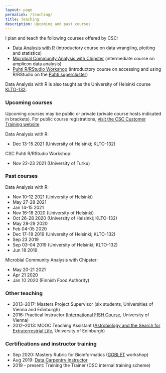```yaml
---
layout: page
permalink: /teaching/
title: Teaching
description: Upcoming and past courses
---
```


I plan and teach the following courses offered by CSC:

- [Data Analysis with R](https://github.com/csc-training/da-with-r-remote) (introductory course on data wrangling, plotting and statistics)
- [Microbial Community Analysis with Chipster](https://github.com/csc-training/chipster-microbial) (intermediate course on amplicon data analysis)
- [Puhti R/RStudio Workshop](https://github.com/csc-training/puhti-r-workshop) (introductory course on accessing and using R/RStudio on the [Puhti supercluster](https://docs.csc.fi/computing/overview/))

Data Analysis with R is also taught as the University of Helsinki course [KLTO-132](https://courses.helsinki.fi/en/klto-132).

### Upcoming courses

Upcoming courses may be public or private (private course hosts indicated in brackets).
For public course registrations, [visit the CSC Customer Training website](https://www.csc.fi/en/training).

Data Analysis with R:
- Dec 13-15 2021 (University of Helsinki; KLTO-132)

CSC Puhti R/RStudio Workshop:
- Nov 22-23 2021 (University of Turku)

### Past courses

Data Analysis with R:
- Nov 10-12 2021 (University of Helsinki)
- May 27-28 2021
- Jan 14-15 2021
- Nov 16-18 2020 (University of Helsinki)
- Oct 26-28 2020 (University of Helsinki; KLTO-132)
- May 28-29 2020
- Feb 04-05 2020
- Dec 17–18 2019 (University of Helsinki; KLTO-132)
- Sep 23 2019
- Sep 03–04 2019 (University of Helsinki; KLTO-132)
- Jun 18 2019

Microbial Community Analysis with Chipster:
- May 20-21 2021
- Apr 21 2020
- Jan 10 2020 (Finnish Food Authority)

### Other teaching

- 2013–2017: Masters Project Supervisor (six students, Universities of Vienna and Edinburgh)
- 2016: Practical Instructor ([International FISH Course](http://www.microbial-ecology.net/international-fish-course), University of Vienna) 
- 2012–2013: MOOC Teaching Assistant ([Astrobiology and the Search for Extraterrestrial Life](https://www.coursera.org/learn/astrobiology), University of Edinburgh)

### Certifications and instructor training

- Sep 2020: Mastery Rubric for Bioinformatics ([GOBLET](https://mygoblet.org/) workshop)
- Aug 2019: [Data Carpentry Instructor](https://carpentries.org/)
- 2019 - present: Training the Trainer (CSC internal training scheme)

